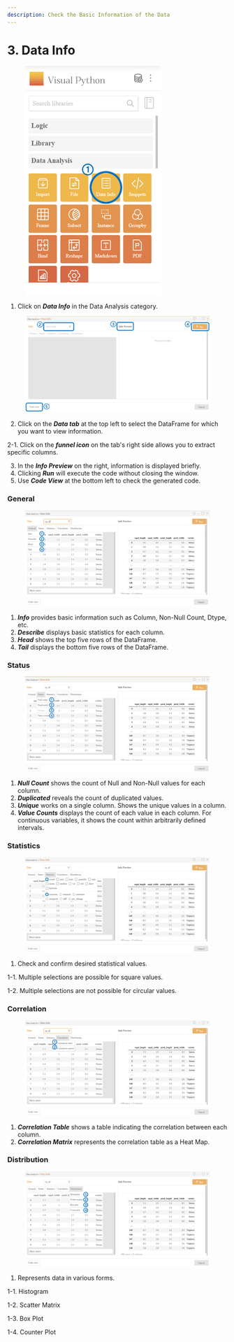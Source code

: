 ```yaml
---
description: Check the Basic Information of the Data
---
```


# 3. Data Info



<figure><img src="../.gitbook/assets/image (8).png" alt="" width="312"><figcaption></figcaption></figure>

1. Click on _**Data Info**_ in the Data Analysis category.



<figure><img src="../.gitbook/assets/image (9).png" alt=""><figcaption></figcaption></figure>

2. Click on the _**Data tab**_ at the top left to select the DataFrame for which you want to view information.

&#x20;       2-1. Click on the _**funnel icon**_ on the tab's right side allows you to extract specific columns.

3. In the _**Info Preview**_ on the right, information is displayed briefly.
4. Clicking _**Run**_ will execute the code without closing the window.&#x20;
5. Use _**Code View**_ at the bottom left to check the generated code.



### General



<figure><img src="../.gitbook/assets/image (10).png" alt=""><figcaption></figcaption></figure>

1. _**Info**_ provides basic information such as Column, Non-Null Count, Dtype, etc.
2. _**Describe**_ displays basic statistics for each column.
3. _**Head**_ shows the top five rows of the DataFrame.
4. _**Tail**_ displays the bottom five rows of the DataFrame.



### Status



<figure><img src="../.gitbook/assets/image (11).png" alt=""><figcaption></figcaption></figure>

1. _**Null Count**_ shows the count of Null and Non-Null values for each column.
2. _**Duplicated**_ reveals the count of duplicated values.
3. _**Unique**_ works on a single column. Shows the unique values in a column.
4. _**Value Counts**_ displays the count of each value in each column. For continuous variables, it shows the count within arbitrarily defined intervals.



### Statistics



<figure><img src="../.gitbook/assets/image (12).png" alt=""><figcaption></figcaption></figure>

1. Check and confirm desired statistical values.

&#x20;       1-1. Multiple selections are possible for square values.

&#x20;       1-2. Multiple selections are not possible for circular values.&#x20;



### Correlation



<figure><img src="../.gitbook/assets/image (13).png" alt=""><figcaption></figcaption></figure>

1. _**Correlation Table**_ shows a table indicating the correlation between each column.
2. _**Correlation Matrix**_ represents the correlation table as a Heat Map.



### Distribution



<figure><img src="../.gitbook/assets/image (14).png" alt=""><figcaption></figcaption></figure>

1. Represents data in various forms.

&#x20;       1-1. Histogram

&#x20;       1-2. Scatter Matrix

&#x20;       1-3. Box Plot

&#x20;       1-4. Counter Plot

